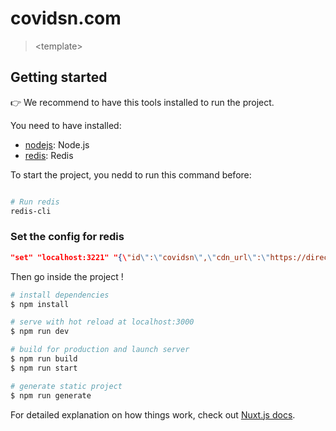 # covidsn.com

> &lt;template&gt;

## Getting started
 
:point_right: We recommend to have this tools installed to run the project.

You need to have installed:


- [nodejs](https://nodejs.org): Node.js
- [redis](https://redis.io/): Redis


To start the project, you nedd to run this command before:

``` bash

# Run redis
redis-cli

```

### Set the config for redis

```json
"set" "localhost:3221" "{\"id\":\"covidsn\",\"cdn_url\":\"https://directus.medteck.xyz\",\"api_credentials\":{\"url\":\"https://directus.medteck.xyz\",\"project\":\"covidsn\",\"token\":\"r4kgbU67Zs72WfVF9PzB6li9\"}}"

```


Then go inside the project !

``` bash
# install dependencies
$ npm install

# serve with hot reload at localhost:3000
$ npm run dev

# build for production and launch server
$ npm run build
$ npm run start

# generate static project
$ npm run generate
```

For detailed explanation on how things work, check out [Nuxt.js docs](https://nuxtjs.org).
